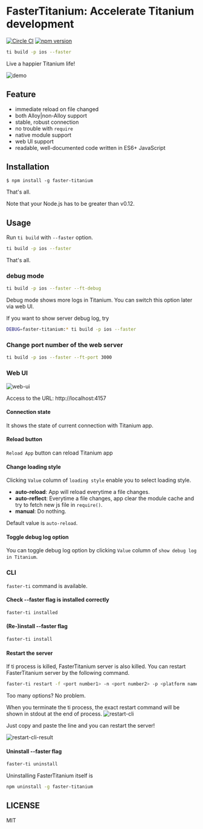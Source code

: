 # FasterTitanium: Accelerate Titanium development
[![Circle CI](https://circleci.com/gh/CureApp/faster-titanium.svg?style=svg&circle-token=659aabd19fe243737c97ddcd9d39f4b509ef34f1)](https://circleci.com/gh/CureApp/faster-titanium)
[![npm version](https://badge.fury.io/js/faster-titanium.svg)](https://badge.fury.io/js/faster-titanium)


```bash
ti build -p ios --faster
```
Live a happier Titanium life!

![demo](https://cureapp.github.io/faster-titanium/demo.gif)

## Feature
- immediate reload on file changed
- both Alloy|non-Alloy support
- stable, robust connection
- no trouble with `require`
- native module support
- web UI support
- readable, well-documented code written in ES6+ JavaScript

## Installation

```
$ npm install -g faster-titanium
```

That's all.

Note that your Node.js has to be greater than v0.12.



## Usage

Run `ti build` with `--faster` option.

```bash
ti build -p ios --faster
```

That's all.

### debug mode

```bash
ti build -p ios --faster --ft-debug
```
Debug mode shows more logs in Titanium. You can switch this option later via web UI.

If you want to show server debug log, try
```bash
DEBUG=faster-titanium:* ti build -p ios --faster
```

### Change port number of the web server

```bash
ti build -p ios --faster --ft-port 3000
```


### Web UI
![web-ui](https://cureapp.github.io/faster-titanium/web-ui.png)

Access to the URL: http://localhost:4157

#### Connection state
It shows the state of current connection with Titanium app.

#### Reload button
`Reload App` button can reload Titanium app


#### Change loading style
Clicking `Value` column of `loading style` enable you to select loading style.

- **auto-reload**: App will reload everytime a file changes.
- **auto-reflect**: Everytime a file changes, app clear the module cache and try to fetch new js file in `require()`.
- **manual**: Do nothing.

Default value is `auto-reload`.


#### Toggle debug log option
You can toggle debug log option by clicking `Value` column of `show debug log in Titanium`.


### CLI

`faster-ti` command is available.

#### Check --faster flag is installed correctly

```bash
faster-ti installed
```

#### (Re-)install --faster flag

```bash
faster-ti install
```

#### Restart the server
If ti process is killed, FasterTitanium server is also killed.
You can restart FasterTitanium server by the following command.

```bash
faster-ti restart -f <port number1> -n <port number2> -p <platform name> [project dir]
```
Too many options? No problem.

When you terminate the ti process, the exact restart command will be shown in stdout at the end of process.
![restart-cli](https://cureapp.github.io/faster-titanium/restart-cli.png)

Just copy and paste the line and you can restart the server!

![restart-cli-result](https://cureapp.github.io/faster-titanium/restart-cli-result.png)



#### Uninstall --faster flag

```bash
faster-ti uninstall
```

Uninstalling FasterTitanium itself is

```bash
npm uninstall -g faster-titanium
```


## LICENSE
MIT
